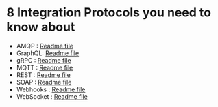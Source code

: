 # 8 Integration Protocols you need to know about

* AMQP : [Readme file](AMQPReadme.md)
* GraphQL: [Readme file](GraphQLReadme.md)
* gRPC : [Readme file](GRPCReadme.md)
* MQTT : [Readme file](MQTTReadme.md)
* REST : [Readme file](RESTReadme.md)
* SOAP : [Readme file](SOAPReadme.md)
* Webhooks : [Readme file](Webhookreadme.md)
* WebSocket : [Readme file](Websocketreadme.md)
